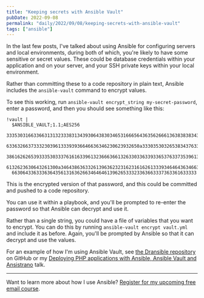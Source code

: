 ```yaml
---
title: "Keeping secrets with Ansible Vault"
pubDate: 2022-09-08
permalink: "daily/2022/09/08/keeping-secrets-with-ansible-vault"
tags: ["ansible"]
---
```


In the last few posts, I've talked about using Ansible for configuring servers and local environments, during both of which, you're likely to have some sensitive or secret values. These could be database credentials within your application and on your server, and your SSH private keys within your local environment.

Rather than committing these to a code repository in plain text, Ansible includes the `ansible-vault` command to encrypt values.

To see this working, run `ansible-vault encrypt_string my-secret-password`, enter a password, and then you should see something like this:

```
!vault |
  $ANSIBLE_VAULT;1.1;AES256
  33353031663366313132333831343930643830346531666564363562666136383838343235646661
  6336326637333230396133393936646636346230623932650a333035303265383437633032326566
  38616262653933353033376161633961323666366132633033633933653763373539613434333039
  6132623630643261300a346438636332613963623231623161626133393464643634663735303664
  66306433633363643561316362663464646139626533323363663337363361633333
```

This is the encrypted version of that password, and this could be committed and pushed to a code repository.

You can use it within a playbook, and you'll be prompted to re-enter the password so that Ansible can decrypt and use it.

Rather than a single string, you could have a file of variables that you want to encrypt. You can do this by running `ansible-vault encrypt vault.yml` and include it as before. Again, you'll be prompted by Ansible so that it can decrypt and use the values.

For an example of how I'm using Ansible Vault, see [the Dransible repository](https://github.com/opdavies/dransible/tree/986ba5097d62ff4cd0e637d40181bab2c4417f2e/tools/ansible) on GitHub or my [ Deploying PHP applications with Ansible, Ansible Vault and Ansistrano]({{site.url}}/presentations/deploying-php-ansible-ansistrano) talk.

---

Want to learn more about how I use Ansible? [Register for my upcoming free email course]({{site.url}}/ansible-course).
